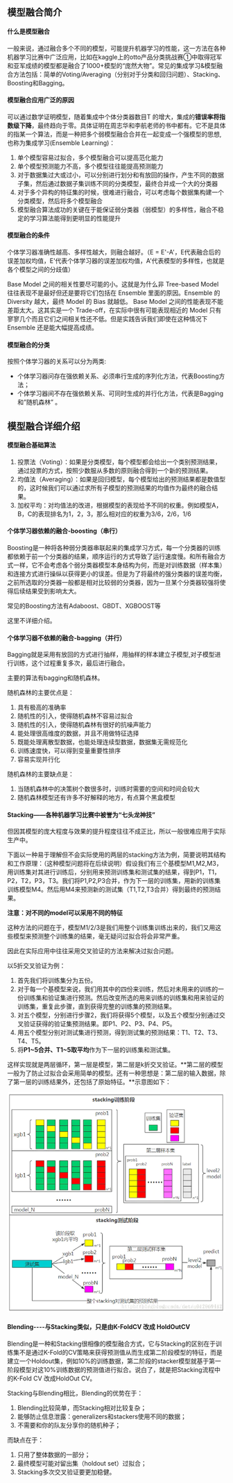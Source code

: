 ## 模型融合简介

#### 什么是模型融合

一般来说，通过融合多个不同的模型，可能提升机器学习的性能，这一方法在各种机器学习比赛中广泛应用，比如在kaggle上的otto产品分类挑战赛①中取得冠军和亚军成绩的模型都是融合了1000+模型的“庞然大物”。常见的集成学习&模型融合方法包括：简单的Voting/Averaging（分别对于分类和回归问题）、Stacking、Boosting和Bagging。

#### 模型融合应用广泛的原因

可以通过数学证明模型，随着集成中个体分类器数目T 的增大，集成的**错误率将指数级下降**，最终趋向于零。具体证明在周志华和李航老师的书中都有。它不是具体的指某一个算法，而是一种把多个弱模型融合合并在一起变成一个强模型的思想,也称为集成学习(Ensemble Learning)：

1. 单个模型容易过拟合，多个模型融合可以提高范化能力
2. 单个模型预测能力不高，多个模型往往能提高预测能力
3. 对于数据集过大或过小，可以分别进行划分和有放回的操作，产生不同的数据子集，然后通过数据子集训练不同的分类模型，最终合并成一个大的分类器
4. 对于多个异构的特征集的时候，很难进行融合，可以考虑每个数据集构建一个分类模型，然后将多个模型融合
5. 模型融合算法成功的关键在于能保证弱分类器（弱模型）的多样性，融合不稳定的学习算法能得到更明显的性能提升

#### 模型融合的条件

个体学习器准确性越高、多样性越大，则融合越好。（E = E'-A'，E代表融合后的误差加权均值，E'代表个体学习器的误差加权均值，A'代表模型的多样性，也就是各个模型之间的分歧值）

Base Model 之间的相关性要尽可能的小。这就是为什么非 Tree-based Model 往往表现不是最好但还是要将它们包括在 Ensemble 里面的原因。Ensemble 的 Diversity 越大，最终 Model 的 Bias 就越低。
Base Model 之间的性能表现不能差距太大。这其实是一个 Trade-off，在实际中很有可能表现相近的 Model 只有寥寥几个而且它们之间相关性还不低。但是实践告诉我们即使在这种情况下 Ensemble 还是能大幅提高成绩。

#### 模型融合的分类

按照个体学习器的关系可以分为两类:

- 个体学习器问存在强依赖关系、必须串行生成的序列化方法，代表Boosting方法；
- 个体学习器间不存在强依赖关系、可同时生成的并行化方法，代表是Bagging 和”随机森林” 。



## 模型融合详细介绍

#### 模型融合基础算法

1. 投票法（Voting）：如果是分类模型，每个模型都会给出一个类别预测结果，通过投票的方式，按照少数服从多数的原则融合得到一个新的预测结果。
2. 均值法（Averaging）：如果是回归模型，每个模型给出的预测结果都是数值型的，这时候我们可以通过求所有子模型的预测结果的均值作为最终的融合结果。
3. 加权平均：对均值法的改进，根据模型的表现给予不同的权重。例如模型A，B，C的表现排名为1，2，3，那么相对应的权重为3/6，2/6，1/6

#### 个体学习器依赖的融合-boosting（串行）

Boosting是一种将各种弱分类器串联起来的集成学习方式，每一个分类器的训练都依赖于前一个分类器的结果，顺序运行的方式导致了运行速度慢。和所有融合方式一样，它不会考虑各个弱分类器模型本身结构为何，而是对训练数据（样本集）和连接方式进行操纵以获得更小的误差。但是为了将最终的强分类器的误差均衡，之前所选取的分类器一般都是相对比较弱的分类器，因为一旦某个分类器较强将使得后续结果受到影响太大。

常见的Boosting方法有Adaboost、GBDT、XGBOOST等

这里不详细介绍。

#### 个体学习器不依赖的融合-bagging（并行）

Bagging就是采用有放回的方式进行抽样，用抽样的样本建立子模型,对子模型进行训练，这个过程重复多次，最后进行融合。

主要的算法有bagging和随机森林。

随机森林的主要优点是：

1. 具有极高的准确率
2. 随机性的引入，使得随机森林不容易过拟合
3. 随机性的引入，使得随机森林有很好的抗噪声能力
4. 能处理很高维度的数据，并且不用做特征选择
5. 既能处理离散型数据，也能处理连续型数据，数据集无需规范化
6. 训练速度快，可以得到变量重要性排序
7. 容易实现并行化

随机森林的主要缺点是：

1. 当随机森林中的决策树个数很多时，训练时需要的空间和时间会较大
2. 随机森林模型还有许多不好解释的地方，有点算个黑盒模型

####  Stacking——各种机器学习比赛中被誉为“七头龙神技”

但因其模型的庞大程度与效果的提升程度往往不成正比，所以一般很难应用于实际生产中。

下面以一种易于理解但不会实际使用的两层的stacking方法为例，简要说明其结构和工作原理：（这种模型问题将在后续说明）假设我们有三个基模型M1,M2,M3，用训练集对其进行训练后，分别用来预测训练集和测试集的结果，得到P1，T1，P2，T2，P3，T3。我们将P1,P2,P3合并，作为下一层的训练集，用新的训练集训练模型M4。然后用M4来预测新的测试集（T1,T2,T3合并）得到最终的预测结果。

**注意：对不同的model可以采用不同的特征**

 这种方法的问题在于，模型M1/2/3是我们用整个训练集训练出来的，我们又用这些模型来预测整个训练集的结果，毫无疑问过拟合将会非常严重。

因此在实际应用中往往采用交叉验证的方法来解决过拟合问题。

以5折交叉验证为例：

1. 首先我们将训练集分为五份。
2. 对于每一个基模型来说，我们用其中的四份来训练，然后对未用来的训练的一份训练集和验证集进行预测。然后改变所选的用来训练的训练集和用来验证的训练集，重复此步骤，直到获得完整的训练集的预测结果。
3. 对五个模型，分别进行步骤2，我们将获得5个模型，以及五个模型分别通过交叉验证获得的验证集预测结果。即P1、P2、P3、P4、P5。
4. 用五个模型分别对测试集进行预测，得到测试集的预测结果：T1、T2、T3、T4、T5。
5. 将**P1~5合并、T1~5取平均**作为下一层的训练集和测试集。

这样实现就是两层循环，第一层是模型，第二层是k折交叉验证。**第二层的模型一般为了防止过拟合会采用简单的模型。还有一种思想是：第二层的输入数据，除了第一层的训练结果外，还包括了原始特征。**示意图如下：

![img](https://raw.githubusercontent.com/crazy-JiangDongHua/dl/master/thought/stacking.png)

#### Blending----与Stacking类似，只是由K-FoldCV 改成 HoldOutCV

Blending是一种和Stacking很相像的模型融合方式，它与Stacking的区别在于训练集不是通过K-Fold的CV策略来获得预测值从而生成第二阶段模型的特征，而是建立一个Holdout集，例如10%的训练数据，第二阶段的stacker模型就基于第一阶段模型对这10%训练数据的预测值进行拟合。说白了，就是把Stacking流程中的K-Fold CV 改成HoldOut CV。

Stacking与Blending相比，Blending的优势在于：

1. Blending比较简单，而Stacking相对比较复杂；
2. 能够防止信息泄露：generalizers和stackers使用不同的数据； 
3. 不需要和你的队友分享你的随机种子；

而缺点在于：
1. 只用了整体数据的一部分； 
2. 最终模型可能对留出集（holdout set）过拟合；
3. Stacking多次交叉验证要更加稳健。

